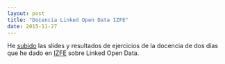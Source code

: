 ```yaml
---
layout: post
title: "Docencia Linked Open Data IZFE"
date: 2015-11-27
---
```


He <a href="https://mikeleganaaranguren.wordpress.com/teaching/">subido</a> las slides y resultados de ejercicios de la docencia de dos días que he dado en <a href="http://www.izfe.net/">IZFE</a> sobre Linked Open Data.
